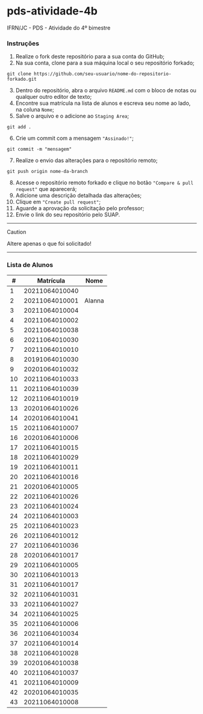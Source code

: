 # pds-atividade-4b
IFRN/JC - PDS - Atividade do 4º bimestre

### Instruções

1. Realize o fork deste repositório para a sua conta do GitHub;
2. Na sua conta, clone para a sua máquina local o seu repositório forkado;
```
git clone https://github.com/seu-usuario/nome-do-repositorio-forkado.git
```
3. Dentro do repositório, abra o arquivo `README.md` com o bloco de notas ou qualquer outro editor de texto;
4. Encontre sua matrícula na lista de alunos e escreva seu nome ao lado, na coluna `Nome`;
5. Salve o arquivo e o adicione ao `Staging Area`;
```
git add .
```
6. Crie um commit com a mensagem `"Assinado!"`;
```
git commit -m "mensagem"
```
7. Realize o envio das alterações para o repositório remoto;
```
git push origin nome-da-branch
```
8. Acesse o repositório remoto forkado e clique no botão `"Compare & pull request"` que aparecerá;
9. Adicione uma descrição detalhada das alterações;
10. Clique em `"Create pull request"`;
11. Aguarde a aprovação da solicitação pelo professor;
12. Envie o link do seu repositório pelo SUAP.

---

> [!CAUTION]
> Altere apenas o que foi solicitado!

---

### Lista de Alunos

| #  | Matrícula      | Nome |
| -- | -------------- | ---- |
| 1  | 20211064010040 |      |
| 2  | 20211064010001 |Alanna|
| 3  | 20211064010004 |      |
| 4  | 20211064010002 |      |
| 5  | 20211064010038 |      |
| 6  | 20211064010030 |      |
| 7  | 20211064010010 |      |
| 8  | 20191064010030 |      |
| 9  | 20201064010032 |      |
| 10 | 20211064010033 |      |
| 11 | 20211064010039 |      |
| 12 | 20211064010019 |      |
| 13 | 20201064010026 |      |
| 14 | 20201064010041 |      |
| 15 | 20211064010007 |      |
| 16 | 20201064010006 |      |
| 17 | 20211064010015 |      |
| 18 | 20211064010029 |      |
| 19 | 20211064010011 |      |
| 20 | 20211064010016 |      |
| 21 | 20201064010005 |      |
| 22 | 20211064010026 |      |
| 23 | 20211064010024 |      |
| 24 | 20211064010003 |      |
| 25 | 20211064010023 |      |
| 26 | 20211064010012 |      |
| 27 | 20211064010036 |      |
| 28 | 20201064010017 |      |
| 29 | 20211064010005 |      |
| 30 | 20211064010013 |      |
| 31 | 20211064010017 |      |
| 32 | 20211064010031 |      |
| 33 | 20211064010027 |      |
| 34 | 20211064010025 |      |
| 35 | 20211064010006 |      |
| 36 | 20211064010034 |      |
| 37 | 20211064010014 |      |
| 38 | 20211064010028 |      |
| 39 | 20201064010038 |      |
| 40 | 20211064010037 |      |
| 41 | 20211064010009 |      |
| 42 | 20201064010035 |      |
| 43 | 20211064010008 |
